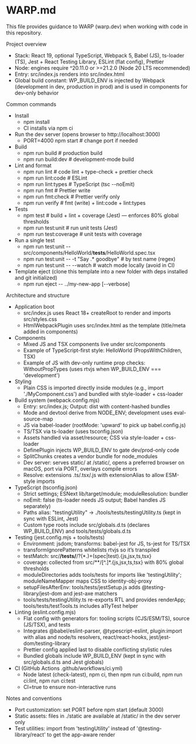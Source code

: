 # WARP.md

This file provides guidance to WARP (warp.dev) when working with code in this repository.

Project overview
- Stack: React 19, optional TypeScript, Webpack 5, Babel (JS), ts-loader (TS), Jest + React Testing Library, ESLint (flat config), Prettier
- Node: engines require ^20.11.0 or >=21.2.0 (Node 20 LTS recommended)
- Entry: src/index.js renders <App /> into src/index.html
- Global build constant: WP_BUILD_ENV is injected by Webpack (development in dev, production in prod) and is used in components for dev-only behavior

Common commands
- Install
  - npm install
  - CI installs via npm ci
- Run the dev server (opens browser to http://localhost:3000)
  - PORT=4000 npm start  # change port if needed
- Build
  - npm run build        # production build
  - npm run build:dev    # development-mode build
- Lint and format
  - npm run lint         # code lint + type-check + prettier check
  - npm run lint:code    # ESLint
  - npm run lint:types   # TypeScript (tsc --noEmit)
  - npm run fmt          # Prettier write
  - npm run fmt:check    # Prettier verify only
  - npm run verify       # fmt (write) + lint:code + lint:types
- Tests
  - npm test             # build + lint + coverage (Jest) — enforces 80% global thresholds
  - npm run test:unit    # run unit tests (Jest)
  - npm run test:coverage  # unit tests with coverage
- Run a single test
  - npm run test:unit -- src/components/HelloWorld/__tests__/HelloWorld.spec.tsx
  - npm run test:unit -- -t "Say .* goodbye"   # by test name (regex)
  - npm run test:unit -- --watch               # watch mode locally (avoid in CI)
- Template eject (clone this template into a new folder with deps installed and git initialized)
  - npm run eject -- ../my-new-app [--verbose]

Architecture and structure
- Application boot
  - src/index.js uses React 18+ createRoot to render <App /> and imports src/styles.css
  - HtmlWebpackPlugin uses src/index.html as the template (title/meta added in components)
- Components
  - Mixed JS and TSX components live under src/components
  - Example of TypeScript-first style: HelloWorld (PropsWithChildren, TSX)
  - Example of JS with dev-only runtime prop checks: WithoutPropTypes (uses rtvjs when WP_BUILD_ENV === 'development')
- Styling
  - Plain CSS is imported directly inside modules (e.g., import './MyComponent.css') and bundled with style-loader + css-loader
- Build system (webpack.config.mjs)
  - Entry: src/index.js; Output: dist with content-hashed bundles
  - Mode and devtool derive from NODE_ENV; development uses eval-source-map
  - JS via babel-loader (rootMode: 'upward' to pick up babel.config.js)
  - TS/TSX via ts-loader (uses tsconfig.json)
  - Assets handled via asset/resource; CSS via style-loader + css-loader
  - DefinePlugin injects WP_BUILD_ENV to gate dev/prod-only code
  - SplitChunks creates a vendor bundle for node_modules
  - Dev server: serves static/ at /static/, opens a preferred browser on macOS, port via PORT, overlays compile errors
  - Resolve: extensions .ts/.tsx/.js with extensionAlias to allow ESM-style imports
- TypeScript (tsconfig.json)
  - Strict settings; ESNext lib/target/module; moduleResolution: bundler
  - noEmit: false (ts-loader needs JS output; Babel handles JS separately)
  - Paths alias: "testingUtility" -> ./tools/tests/testingUtility.ts (kept in sync with ESLint, Jest)
  - Custom type roots include src/globals.d.ts (declares WP_BUILD_ENV) and tools/tests/globals.d.ts
- Testing (jest.config.mjs + tools/tests)
  - Environment: jsdom; transforms: babel-jest for JS, ts-jest for TS/TSX
  - transformIgnorePatterns whitelists rtvjs so it’s transpiled
  - testMatch: src/**/__tests__/**/?(*.)+(spec|test).{js,jsx,ts,tsx}
  - coverage: collected from src/**/[^.]*.{js,jsx,ts,tsx} with 80% global thresholds
  - moduleDirectories adds tools/tests for imports like 'testingUtility'; moduleNameMapper maps CSS to identity-obj-proxy
  - setupFilesAfterEnv: tools/tests/jestSetup.js adds @testing-library/jest-dom and jest-axe matchers
  - tools/tests/testingUtility.ts re-exports RTL and provides renderApp; tools/tests/testTools.ts includes a11yTest helper
- Linting (eslint.config.mjs)
  - Flat config with generators for: tooling scripts (CJS/ESM/TS), source (JS/TSX), and tests
  - Integrates @babel/eslint-parser, @typescript-eslint, plugin:import with alias and node/ts resolvers, react/react-hooks, jest/jest-dom/testing-library
  - Prettier config applied last to disable conflicting stylistic rules
  - Bundled globals include WP_BUILD_ENV (kept in sync with src/globals.d.ts and Jest globals)
- CI (GitHub Actions .github/workflows/ci.yml)
  - Node latest (check-latest), npm ci, then npm run ci:build, npm run ci:lint, npm run ci:test
  - CI=true to ensure non-interactive runs

Notes and conventions
- Port customization: set PORT before npm start (default 3000)
- Static assets: files in ./static are available at /static/ in the dev server only
- Test utilities: import from 'testingUtility' instead of '@testing-library/react' to get the app-aware render

